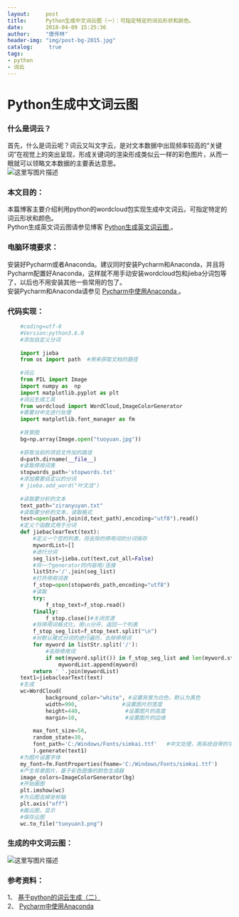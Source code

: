 ```yaml
---
layout:		post
title: 		Python生成中文词云图（一）：可指定特定的词云形状和颜色。
date: 		2018-04-09 15:25:36
author:		"唐传林"
header-img: "img/post-bg-2015.jpg"
catalog:	 true
tags:
- python
- 词云
---
```

#  Python生成中文词云图

###  什么是词云？

首先，什么是词云呢？词云又叫文字云，是对文本数据中出现频率较高的“关键词”在视觉上的突出呈现，形成关键词的渲染形成类似云一样的彩色图片，从而一眼就可以领略文本数据的主要表达意思。  
![这里写图片描述](http://img-blog.csdn.net/20180402195632505?watermark/2/text/aHR0cHM6Ly9ibG9nLmNzZG4ubmV0L1RhbmdfQ2h1YW5saW4=/font/5a6L5L2T/fontsize/400/fill/I0JBQkFCMA==/dissolve/70)

###  本文目的：

本篇博客主要介绍利用python的wordcloud包实现生成中文词云。可指定特定的词云形状和颜色。  
Python生成英文词云图请参见博客 [ Python生成英文词云图
](https://blog.csdn.net/tang_chuanlin/article/details/79794350) 。

###  电脑环境要求：

安装好Pycharm或者Anaconda。建议同时安装Pycharm和Anaconda，并且将Pycharm配置好Anaconda，这样就不用手动安装wordcloud包和jieba分词包等了，以后也不用安装其他一些常用的包了。  
安装Pycharm和Anaconda请参见 [ Pycharm中使用Anaconda
](https://blog.csdn.net/tang_chuanlin/article/details/79793654) 。

###  代码实现：

    
```python    
    #coding=utf-8
    #Version:python3.6.0
    #添加自定义分词
    
    import jieba
    from os import path  #用来获取文档的路径
    
    #词云
    from PIL import Image
    import numpy as  np
    import matplotlib.pyplot as plt
    #词云生成工具
    from wordcloud import WordCloud,ImageColorGenerator
    #需要对中文进行处理
    import matplotlib.font_manager as fm
    
    #背景图
    bg=np.array(Image.open("tuoyuan.jpg"))
    
    #获取当前的项目文件加的路径
    d=path.dirname(__file__) 
    #读取停用词表
    stopwords_path='stopwords.txt'
    #添加需要自定以的分词
    # jieba.add_word("叶文洁")
    
    #读取要分析的文本
    text_path="ziranyuyan.txt"
    #读取要分析的文本，读取格式
    text=open(path.join(d,text_path),encoding="utf8").read()
    #定义个函数式用于分词
    def jiebaclearText(text):
        #定义一个空的列表，将去除的停用词的分词保存
        mywordList=[]
        #进行分词
        seg_list=jieba.cut(text,cut_all=False)
        #将一个generator的内容用/连接
        listStr='/'.join(seg_list)
        #打开停用词表
        f_stop=open(stopwords_path,encoding="utf8")
        #读取
        try:
            f_stop_text=f_stop.read()
        finally:
            f_stop.close()#关闭资源
        #将停用词格式化，用\n分开，返回一个列表
        f_stop_seg_list=f_stop_text.split("\n")
        #对默认模式分词的进行遍历，去除停用词
        for myword in listStr.split('/'):
            #去除停用词
            if not(myword.split()) in f_stop_seg_list and len(myword.strip())>1:
                mywordList.append(myword)
        return ' '.join(mywordList)
    text1=jiebaclearText(text)
    #生成
    wc=WordCloud(
            background_color="white", #设置背景为白色，默认为黑色
            width=990,              #设置图片的宽度
            height=440,              #设置图片的高度
            margin=10,               #设置图片的边缘
    
        max_font_size=50,
        random_state=30,
        font_path='C:/Windows/Fonts/simkai.ttf'   #中文处理，用系统自带的字体
        ).generate(text1)
    #为图片设置字体
    my_font=fm.FontProperties(fname='C:/Windows/Fonts/simkai.ttf')
    #产生背景图片，基于彩色图像的颜色生成器
    image_colors=ImageColorGenerator(bg)
    #开始画图
    plt.imshow(wc)
    #为云图去掉坐标轴
    plt.axis("off")
    #画云图，显示
    #保存云图
    wc.to_file("tuoyuan3.png")
```


###  生成的中文词云图：

![这里写图片描述](http://img-blog.csdn.net/20180410095337516?watermark/2/text/aHR0cHM6Ly9ibG9nLmNzZG4ubmV0L1RhbmdfQ2h1YW5saW4=/font/5a6L5L2T/fontsize/400/fill/I0JBQkFCMA==/dissolve/70)

###  参考资料：

1、 [ 基于python的词云生成（二）
](https://blog.csdn.ne/meiqi0538/article/details/79558589)  
2、 [ Pycharm中使用Anaconda
](https://blog.csdn.net/tang_chuanlin/article/details/79793654)

